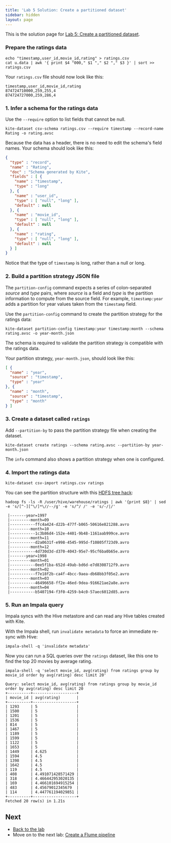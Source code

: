 ```yaml
---
title: 'Lab 5 Solution: Create a partitioned dataset'
sidebar: hidden
layout: page
---
```


This is the solution page for [Lab 5: Create a partitioned dataset][lab-5].

### Prepare the ratings data

```
echo "timestamp,user_id,movie_id,rating" > ratings.csv
cat u.data | awk '{ print $4 "000," $1 "," $2 "," $3 }' | sort >> ratings.csv
```

Your `ratings.csv` file should now look like this:

```
timestamp,user_id,movie_id,rating
874724710000,259,255,4
874724727000,259,286,4
```

### 1. Infer a schema for the ratings data

Use the `--require` option to list fields that cannot be null.

```
kite-dataset csv-schema ratings.csv --require timestamp --record-name Rating -o rating.avsc
```

Because the data has a header, there is no need to edit the schema's field names. Your schema should look like this:

```json
{
  "type" : "record",
  "name" : "Rating",
  "doc" : "Schema generated by Kite",
  "fields" : [ {
    "name" : "timestamp",
    "type" : "long"
  }, {
    "name" : "user_id",
    "type" : [ "null", "long" ],
    "default" : null
  }, {
    "name" : "movie_id",
    "type" : [ "null", "long" ],
    "default" : null
  }, {
    "name" : "rating",
    "type" : [ "null", "long" ],
    "default" : null
  } ]
}
```

Notice that the type of `timestamp` is long, rather than a null or long.

### 2. Build a partition strategy JSON file

The `partition-config` command expects a series of colon-separated _source_ and _type_ pairs, where _source_ is a field and _type_ is the partition information to compute from the source field. For example, `timestamp:year` adds a partition for year values taken from the `timestamp` field.

Use the `partition-config` command to create the partition strategy for the ratings data:

```
kite-dataset partition-config timestamp:year timestamp:month --schema rating.avsc -o year-month.json
```

The schema is required to validate the partition strategy is compatible with the ratings data.

Your partition strategy, `year-month.json`, should look like this:

```json
[ {
  "name" : "year",
  "source" : "timestamp",
  "type" : "year"
}, {
  "name" : "month",
  "source" : "timestamp",
  "type" : "month"
} ]
```

### 3. Create a dataset called `ratings`

Add `--partition-by` to pass the partition strategy file when creating the dataset.

```
kite-dataset create ratings --schema rating.avsc --partition-by year-month.json
```

The `info` command also shows a partition strategy when one is configured.

### 4. Import the ratings data

```
kite-dataset csv-import ratings.csv ratings
```

You can see the partition structure with this [HDFS tree hack][tree-hack]:

```
hadoop fs -ls -R /user/hive/warehouse/ratings | awk '{print $8}' | sed -e 's/[^-][^\/]*\//--/g' -e 's/^/ /' -e 's/-/|/'
```
```
 |-------year=1997
 |---------month=09
 |-----------ffc4a424-d22b-477f-b065-50616e821288.avro
 |---------month=10
 |-----------1c3b86d4-152e-4401-9b48-1161aab999ce.avro
 |---------month=11
 |-----------d2a0631f-e998-4545-995d-f10805f723d9.avro
 |---------month=12
 |-----------4d730d3d-d370-4043-95e7-95cf6ba0b65e.avro
 |-------year=1998
 |---------month=01
 |-----------0ee5f1ba-652d-49ab-bd6d-e7d8308712f9.avro
 |---------month=02
 |-----------f7e18f2b-ca4f-4bcc-9aea-db68bb3f05e2.avro
 |---------month=03
 |-----------46496658-ff2e-46ed-9dea-916621ae2a8e.avro
 |---------month=04
 |-----------b5407194-f3f0-4259-b4c0-57aec6012d85.avro
```

### 5. Run an Impala query

Impala syncs with the Hive metastore and can read any Hive tables created with Kite.

With the Impala shell, run `invalidate metadata` to force an immediate re-sync with Hive:

```
impala-shell -q 'invalidate metadata'
```

Now you can run a SQL queries over the `ratings` dataset, like this one to find the top 20 movies by average rating.

```
impala-shell -q 'select movie_id, avg(rating) from ratings group by movie_id order by avg(rating) desc limit 20'
```
```
Query: select movie_id, avg(rating) from ratings group by movie_id order by avg(rating) desc limit 20
+----------+-------------------+
| movie_id | avg(rating)       |
+----------+-------------------+
| 1293     | 5                 |
| 1500     | 5                 |
| 1201     | 5                 |
| 1536     | 5                 |
| 814      | 5                 |
| 1467     | 5                 |
| 1189     | 5                 |
| 1599     | 5                 |
| 1122     | 5                 |
| 1653     | 5                 |
| 1449     | 4.625             |
| 1594     | 4.5               |
| 1398     | 4.5               |
| 1642     | 4.5               |
| 119      | 4.5               |
| 408      | 4.491071428571429 |
| 318      | 4.466442953020135 |
| 169      | 4.466101694915254 |
| 483      | 4.45679012345679  |
| 114      | 4.447761194029851 |
+----------+-------------------+
Fetched 20 row(s) in 1.21s
```

[tree-hack]: https://stackoverflow.com/questions/14515266/how-to-print-file-tree-with-hadoop

## Next

* [Back to the lab][lab-5]
* Move on to the next lab: [Create a Flume pipeline][lab-6]

[lab-5]: 5-create-a-partitioned-dataset.html
[lab-6]: 6-create-a-flume-pipeline.html
